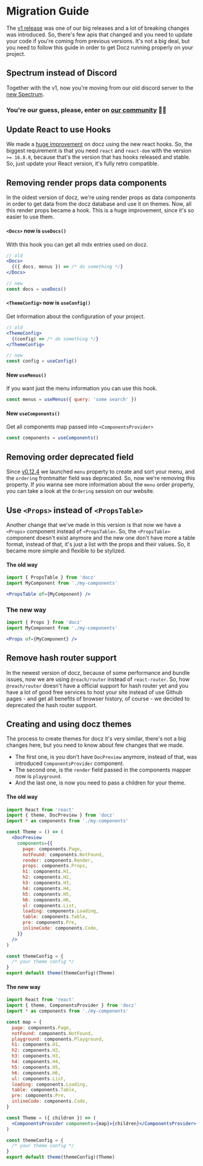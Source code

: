# Migration Guide

The [v1 release](https://github.com/pedronauck/docz/pull/656) was one of our big releases and a lot of breaking changes was introduced. So, there's few apis that changed and you need to update your code if you're coming from previous versions. It's not a big deal, but you need to follow this guide in order to get Docz running properly on your project.

## Spectrum instead of Discord

Together with the v1, now you're moving from our old discord server to the [new Spectrum](https://spectrum.chat/docz).

### You're our guess, please, enter on [our community](https://spectrum.chat/docz) 🙏🏻

## Update React to use Hooks

We made a [huge improvement](https://github.com/pedronauck/docz/commit/f57f987df0536b3b65a26f1b0e8a8f8f00d63800) on docz using the new react hooks. So, the biggest requirement is that you need `react` and `react-dom` with the version `>= 16.8.0`, because that's the version that has hooks released and stable. So, just update your React version, it's fully retro compatible.

## Removing render props data components

In the oldest version of docz, we're using render props as data components in order to get data from the docz database and use it on themes. Now, all this render props became a hook. This is a huge improvement, since it's so easier to use them.

#### `<Docs>` now is `useDocs()`

With this hook you can get all mdx entries used on docz.

```jsx
// old
<Docs>
  {({ docs, menus }) => /* do something */}
</Docs>

// new
const docs = useDocs()
```

#### `<ThemeConfig>` now is `useConfig()`

Get information about the configuration of your project.

```jsx
// old
<ThemeConfig>
  {(config) => /* do something */}
</ThemeConfig>

// new
const config = useConfig()
```

#### New `useMenus()`

If you want just the menu information you can use this hook.

```js
const menus = useMenus({ query: 'some search' })
```

#### New `useComponents()`

Get all components map passed into `<ComponentsProvider>`

```jsx
const components = useComponents()
```

## Removing order deprecated field

Since [v0.12.4](https://github.com/pedronauck/docz/releases/tag/v0.12.4) we launched `menu` property to create and sort your menu, and the `ordering` frontmatter field was deprecated. So, now we're removing this property. If you wanna see more information about the `menu` order property, you can take a look at the `Ordering` session on our website.

## Use `<Props>` instead of `<PropsTable>`

Another change that we've made in this version is that now we have a `<Props>` component instead of `<PropsTable>`. So, the `<PropsTable>` component doesn't exist anymore and the new one don't have more a table format, instead of that, it's just a list with the props and their values. So, it became more simple and flexible to be stylized.

#### The old way

```jsx
import { PropsTable } from 'docz'
import MyComponent from './my-components'

<PropsTable of={MyComponent} />
```

### The new way

```jsx
import { Props } from 'docz'
import MyComponent from './my-components'

<Props of={MyComponent} />
```

## Remove hash router support

In the newest version of docz, because of some performance and bundle issues, now we are using `@reach/router` instead of `react-router`. So, how `@reach/router` doesn't have a official support for hash router yet and you have a lot of good free services to host your site instead of use Github pages - and get all benefits of browser history, of course - we decided to deprecated the hash router support.

## Creating and using docz themes

The process to create themes for docz it's very similar, there's not a big changes here, but you need to know about few changes that we made.

- The first one, is you don't have `DocPreview` anymore, instead of that, was introduced `ComponentsProvider` component.
- The second one, is the `render` field passed in the components mapper now is `playground`.
- And the last one, is now you need to pass a children for your theme.

#### The old way

```jsx
import React from 'react'
import { theme, DocPreview } from 'docz'
import * as components from './my-components'

const Theme = () => (
  <DocPreview
    components={{
      page: components.Page,
      notFound: components.NotFound,
      render: components.Render,
      props: components.Props,
      h1: components.H1,
      h2: components.H2,
      h3: components.H3,
      h4: components.H4,
      h5: components.H5,
      h6: components.H6,
      ul: components.List,
      loading: components.Loading,
      table: components.Table,
      pre: components.Pre,
      inlineCode: components.Code,
    }}
  />
)

const themeConfig = {
  /* your theme config */
}
export default theme(themeConfig)(Theme)
```

#### The new way

```jsx
import React from 'react'
import { theme, ComponentsProvider } from 'docz'
import * as components from './my-components'

const map = {
  page: components.Page,
  notFound: components.NotFound,
  playground: components.Playground,
  h1: components.H1,
  h2: components.H2,
  h3: components.H3,
  h4: components.H4,
  h5: components.H5,
  h6: components.H6,
  ul: components.List,
  loading: components.Loading,
  table: components.Table,
  pre: components.Pre,
  inlineCode: components.Code,
}

const Theme = ({ children }) => (
  <ComponentsProvider components={map}>{children}</ComponentsProvider>
)

const themeConfig = {
  /* your theme config */
}
export default theme(themeConfig)(Theme)
```
